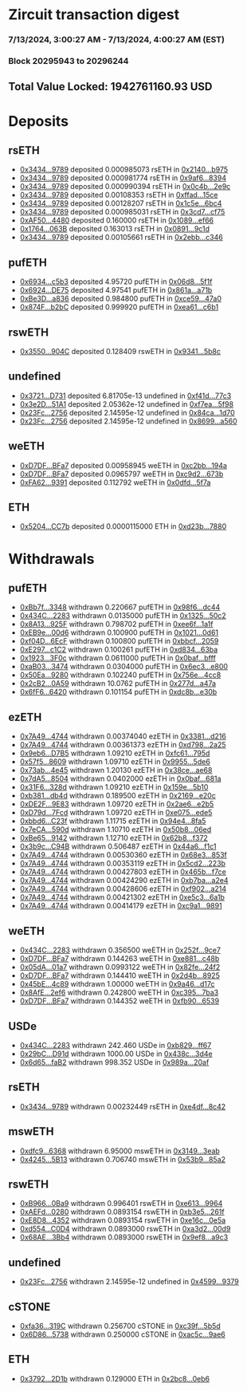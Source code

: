 # Zircuit transaction digest
### 7/13/2024, 3:00:27 AM - 7/13/2024, 4:00:27 AM (EST)
### Block 20295943 to 20296244

## Total Value Locked: 1942761160.93 USD

# Deposits
## rsETH
- [0x3434...9789](https://etherscan.io/address/0x34349c5569e7B846c3558961552D2202760A9789) deposited 0.000985073 rsETH in [0x2140...b975](https://etherscan.io/tx/0x34349c5569e7B846c3558961552D2202760A9789)
- [0x3434...9789](https://etherscan.io/address/0x34349c5569e7B846c3558961552D2202760A9789) deposited 0.000981774 rsETH in [0x9af6...8394](https://etherscan.io/tx/0x34349c5569e7B846c3558961552D2202760A9789)
- [0x3434...9789](https://etherscan.io/address/0x34349c5569e7B846c3558961552D2202760A9789) deposited 0.000990394 rsETH in [0x0c4b...2e9c](https://etherscan.io/tx/0x34349c5569e7B846c3558961552D2202760A9789)
- [0x3434...9789](https://etherscan.io/address/0x34349c5569e7B846c3558961552D2202760A9789) deposited 0.00108353 rsETH in [0xffad...15ce](https://etherscan.io/tx/0x34349c5569e7B846c3558961552D2202760A9789)
- [0x3434...9789](https://etherscan.io/address/0x34349c5569e7B846c3558961552D2202760A9789) deposited 0.00128207 rsETH in [0x1c5e...6bc4](https://etherscan.io/tx/0x34349c5569e7B846c3558961552D2202760A9789)
- [0x3434...9789](https://etherscan.io/address/0x34349c5569e7B846c3558961552D2202760A9789) deposited 0.000985031 rsETH in [0x3cd7...cf75](https://etherscan.io/tx/0x34349c5569e7B846c3558961552D2202760A9789)
- [0xAF50...4480](https://etherscan.io/address/0xAF50B7302D60d68FcD3B665f7A7FA1eFd2EC4480) deposited 0.160000 rsETH in [0x1089...ef66](https://etherscan.io/tx/0xAF50B7302D60d68FcD3B665f7A7FA1eFd2EC4480)
- [0x1764...063B](https://etherscan.io/address/0x1764DfF9326052168b7f28Fb19e719EBD804063B) deposited 0.163013 rsETH in [0x0891...9c1d](https://etherscan.io/tx/0x1764DfF9326052168b7f28Fb19e719EBD804063B)
- [0x3434...9789](https://etherscan.io/address/0x34349c5569e7B846c3558961552D2202760A9789) deposited 0.00105661 rsETH in [0x2ebb...c346](https://etherscan.io/tx/0x34349c5569e7B846c3558961552D2202760A9789)
## pufETH
- [0x6934...c5b3](https://etherscan.io/address/0x693455785Af55A95c9F890F9443b803C4378c5b3) deposited 4.95720 pufETH in [0x06d8...5f1f](https://etherscan.io/tx/0x693455785Af55A95c9F890F9443b803C4378c5b3)
- [0x6924...DE75](https://etherscan.io/address/0x6924Da629a9fd4C6F0e0c903E3254cB4E79bDE75) deposited 4.97541 pufETH in [0x861a...a71b](https://etherscan.io/tx/0x6924Da629a9fd4C6F0e0c903E3254cB4E79bDE75)
- [0xBe3D...a836](https://etherscan.io/address/0xBe3DD2Df0C39544a189ad59995b0604465f8a836) deposited 0.984800 pufETH in [0xce59...47a0](https://etherscan.io/tx/0xBe3DD2Df0C39544a189ad59995b0604465f8a836)
- [0x874F...b2bC](https://etherscan.io/address/0x874FfaC1151A6AE27c57dD50a2d543225288b2bC) deposited 0.999920 pufETH in [0xea61...c6b1](https://etherscan.io/tx/0x874FfaC1151A6AE27c57dD50a2d543225288b2bC)
## rswETH
- [0x3550...904C](https://etherscan.io/address/0x3550E0a1a4360a9B20F0607d311E3635C5D7904C) deposited 0.128409 rswETH in [0x9341...5b8c](https://etherscan.io/tx/0x3550E0a1a4360a9B20F0607d311E3635C5D7904C)
## undefined
- [0x3721...D731](https://etherscan.io/address/0x372130f783BA1B5f120555F992E80fd18C4CD731) deposited 6.81705e-13 undefined in [0xf41d...77c3](https://etherscan.io/tx/0x372130f783BA1B5f120555F992E80fd18C4CD731)
- [0x3e2D...51A1](https://etherscan.io/address/0x3e2DF235dF04C633d753E6F06CB9BCa9c9af51A1) deposited 2.05362e-12 undefined in [0xf7ea...5f98](https://etherscan.io/tx/0x3e2DF235dF04C633d753E6F06CB9BCa9c9af51A1)
- [0x23Fc...2756](https://etherscan.io/address/0x23FcF8D02b1B515ca40EC908463626C1759c2756) deposited 2.14595e-12 undefined in [0x84ca...1d70](https://etherscan.io/tx/0x23FcF8D02b1B515ca40EC908463626C1759c2756)
- [0x23Fc...2756](https://etherscan.io/address/0x23FcF8D02b1B515ca40EC908463626C1759c2756) deposited 2.14595e-12 undefined in [0x8699...a560](https://etherscan.io/tx/0x23FcF8D02b1B515ca40EC908463626C1759c2756)
## weETH
- [0xD7DF...BFa7](https://etherscan.io/address/0xD7DF7E085214743530afF339aFC420c7c720BFa7) deposited 0.00958945 weETH in [0xc2bb...194a](https://etherscan.io/tx/0xD7DF7E085214743530afF339aFC420c7c720BFa7)
- [0xD7DF...BFa7](https://etherscan.io/address/0xD7DF7E085214743530afF339aFC420c7c720BFa7) deposited 0.0965797 weETH in [0xc9d2...673b](https://etherscan.io/tx/0xD7DF7E085214743530afF339aFC420c7c720BFa7)
- [0xFA62...9391](https://etherscan.io/address/0xFA62deb34Ad1FdFA3B89A98c1A91C958192C9391) deposited 0.112792 weETH in [0x0dfd...5f7a](https://etherscan.io/tx/0xFA62deb34Ad1FdFA3B89A98c1A91C958192C9391)
## ETH
- [0x5204...CC7b](https://etherscan.io/address/0x520427BF9E6dC1504D5902a72A5Dde1323aFCC7b) deposited 0.0000115000 ETH in [0xd23b...7880](https://etherscan.io/tx/0x520427BF9E6dC1504D5902a72A5Dde1323aFCC7b)
# Withdrawals
## pufETH
- [0xBb7f...3348](https://etherscan.io/address/0xBb7f13bB2E444F5574589F2AD649DA85446E3348) withdrawn 0.220667 pufETH in [0x98f6...dc44](https://etherscan.io/tx/0xBb7f13bB2E444F5574589F2AD649DA85446E3348)
- [0x434C...2283](https://etherscan.io/address/0x434C4237c4612e12ccBc5c394365abb97cfD2283) withdrawn 0.0135000 pufETH in [0x1325...50c2](https://etherscan.io/tx/0x434C4237c4612e12ccBc5c394365abb97cfD2283)
- [0x8A13...925F](https://etherscan.io/address/0x8A1312Da71e1dAce1d74cc995B142eD38213925F) withdrawn 0.798702 pufETH in [0xee6f...1a1f](https://etherscan.io/tx/0x8A1312Da71e1dAce1d74cc995B142eD38213925F)
- [0xEB9e...00d6](https://etherscan.io/address/0xEB9eA8A0cb917078309eED6507a4d6293EB800d6) withdrawn 0.100900 pufETH in [0x1021...0d61](https://etherscan.io/tx/0xEB9eA8A0cb917078309eED6507a4d6293EB800d6)
- [0xf04D...6EcF](https://etherscan.io/address/0xf04D0Dfc5875901eB61dAef050d0fEACA9f76EcF) withdrawn 0.100800 pufETH in [0xbbcf...2059](https://etherscan.io/tx/0xf04D0Dfc5875901eB61dAef050d0fEACA9f76EcF)
- [0xE297...c1C2](https://etherscan.io/address/0xE2979EFDd3e036e69DC3Ea82DB89a9d56Bf3c1C2) withdrawn 0.100261 pufETH in [0xd834...63ba](https://etherscan.io/tx/0xE2979EFDd3e036e69DC3Ea82DB89a9d56Bf3c1C2)
- [0x1923...3F0c](https://etherscan.io/address/0x19236B4c84d421B8FEa7dFc3De142DA6dF5a3F0c) withdrawn 0.0611000 pufETH in [0x0baf...bfff](https://etherscan.io/tx/0x19236B4c84d421B8FEa7dFc3De142DA6dF5a3F0c)
- [0xaB03...3474](https://etherscan.io/address/0xaB03Bf3aD835DB545f2d3B9897a7b7167eAa3474) withdrawn 0.0304000 pufETH in [0x6ec3...e800](https://etherscan.io/tx/0xaB03Bf3aD835DB545f2d3B9897a7b7167eAa3474)
- [0x50Ea...9280](https://etherscan.io/address/0x50Ea9dC3fa8A8D65991d830B9d918551ABfE9280) withdrawn 0.102240 pufETH in [0x756e...4cc8](https://etherscan.io/tx/0x50Ea9dC3fa8A8D65991d830B9d918551ABfE9280)
- [0x2cB2...0A59](https://etherscan.io/address/0x2cB24B3092b53403a4B908d9C2A006839B520A59) withdrawn 10.0762 pufETH in [0x277d...a47a](https://etherscan.io/tx/0x2cB24B3092b53403a4B908d9C2A006839B520A59)
- [0x6fF6...6420](https://etherscan.io/address/0x6fF61496254EF465864f0FA873F680E63F5a6420) withdrawn 0.101154 pufETH in [0xdc8b...e30b](https://etherscan.io/tx/0x6fF61496254EF465864f0FA873F680E63F5a6420)
## ezETH
- [0x7A49...4744](https://etherscan.io/address/0x7A493Be5c2ce014cD049Bf178a1ac0Db1B434744) withdrawn 0.00374040 ezETH in [0x3381...d216](https://etherscan.io/tx/0x7A493Be5c2ce014cD049Bf178a1ac0Db1B434744)
- [0x7A49...4744](https://etherscan.io/address/0x7A493Be5c2ce014cD049Bf178a1ac0Db1B434744) withdrawn 0.00361373 ezETH in [0xd798...2a25](https://etherscan.io/tx/0x7A493Be5c2ce014cD049Bf178a1ac0Db1B434744)
- [0x9eb6...D7B5](https://etherscan.io/address/0x9eb6a4eD5caC1Ca9fE91aC6B8a08f2780A7cD7B5) withdrawn 1.09210 ezETH in [0xfc61...795d](https://etherscan.io/tx/0x9eb6a4eD5caC1Ca9fE91aC6B8a08f2780A7cD7B5)
- [0x57f5...8609](https://etherscan.io/address/0x57f579e11A4922E6c74367191a6dbD5111888609) withdrawn 1.09710 ezETH in [0x9955...5de6](https://etherscan.io/tx/0x57f579e11A4922E6c74367191a6dbD5111888609)
- [0x73ab...4e45](https://etherscan.io/address/0x73abd0788DC6b1208133c25833B18b32197E4e45) withdrawn 1.20130 ezETH in [0x38ce...ae68](https://etherscan.io/tx/0x73abd0788DC6b1208133c25833B18b32197E4e45)
- [0x7dA5...8504](https://etherscan.io/address/0x7dA565230143A156A4a42Fb701a7004A24538504) withdrawn 0.0402000 ezETH in [0x0baf...681a](https://etherscan.io/tx/0x7dA565230143A156A4a42Fb701a7004A24538504)
- [0x31F6...328d](https://etherscan.io/address/0x31F67872e2CCc37F79f6419144628857c7BA328d) withdrawn 1.09210 ezETH in [0x159e...5b10](https://etherscan.io/tx/0x31F67872e2CCc37F79f6419144628857c7BA328d)
- [0xb381...db4d](https://etherscan.io/address/0xb3814C457F45770D8900FdaB042f81882647db4d) withdrawn 0.189500 ezETH in [0x2169...e20c](https://etherscan.io/tx/0xb3814C457F45770D8900FdaB042f81882647db4d)
- [0xDE2F...9E83](https://etherscan.io/address/0xDE2Fe7CcF49CdeD9aEe4fD0ECb9F12B5ff969E83) withdrawn 1.09720 ezETH in [0x2ae6...e2b5](https://etherscan.io/tx/0xDE2Fe7CcF49CdeD9aEe4fD0ECb9F12B5ff969E83)
- [0xD79d...7Fcd](https://etherscan.io/address/0xD79d3B70FC762CE97FcC874cd0d93FaBE3377Fcd) withdrawn 1.09720 ezETH in [0xe075...ede5](https://etherscan.io/tx/0xD79d3B70FC762CE97FcC874cd0d93FaBE3377Fcd)
- [0xbbd6...C23f](https://etherscan.io/address/0xbbd68210C3270195c68389fA30e9De8f3248C23f) withdrawn 1.11715 ezETH in [0x94e4...8fa5](https://etherscan.io/tx/0xbbd68210C3270195c68389fA30e9De8f3248C23f)
- [0x7eCA...590d](https://etherscan.io/address/0x7eCAa84bf831276CD5C0D5f30Fb7B2F65DD1590d) withdrawn 1.10710 ezETH in [0x50b8...06ed](https://etherscan.io/tx/0x7eCAa84bf831276CD5C0D5f30Fb7B2F65DD1590d)
- [0xBe65...9142](https://etherscan.io/address/0xBe65610898Dd521F40d97Ce1139AB67184059142) withdrawn 1.12710 ezETH in [0x62b8...f372](https://etherscan.io/tx/0xBe65610898Dd521F40d97Ce1139AB67184059142)
- [0x3b9c...C94B](https://etherscan.io/address/0x3b9cA281777f79e210a6D70307a249220Db5C94B) withdrawn 0.506487 ezETH in [0x44a6...f1c1](https://etherscan.io/tx/0x3b9cA281777f79e210a6D70307a249220Db5C94B)
- [0x7A49...4744](https://etherscan.io/address/0x7A493Be5c2ce014cD049Bf178a1ac0Db1B434744) withdrawn 0.00530360 ezETH in [0x68e3...853f](https://etherscan.io/tx/0x7A493Be5c2ce014cD049Bf178a1ac0Db1B434744)
- [0x7A49...4744](https://etherscan.io/address/0x7A493Be5c2ce014cD049Bf178a1ac0Db1B434744) withdrawn 0.00353119 ezETH in [0x5cd2...223b](https://etherscan.io/tx/0x7A493Be5c2ce014cD049Bf178a1ac0Db1B434744)
- [0x7A49...4744](https://etherscan.io/address/0x7A493Be5c2ce014cD049Bf178a1ac0Db1B434744) withdrawn 0.00427803 ezETH in [0x465b...f7ce](https://etherscan.io/tx/0x7A493Be5c2ce014cD049Bf178a1ac0Db1B434744)
- [0x7A49...4744](https://etherscan.io/address/0x7A493Be5c2ce014cD049Bf178a1ac0Db1B434744) withdrawn 0.00424290 ezETH in [0xb7ba...a2e4](https://etherscan.io/tx/0x7A493Be5c2ce014cD049Bf178a1ac0Db1B434744)
- [0x7A49...4744](https://etherscan.io/address/0x7A493Be5c2ce014cD049Bf178a1ac0Db1B434744) withdrawn 0.00428606 ezETH in [0xf902...a214](https://etherscan.io/tx/0x7A493Be5c2ce014cD049Bf178a1ac0Db1B434744)
- [0x7A49...4744](https://etherscan.io/address/0x7A493Be5c2ce014cD049Bf178a1ac0Db1B434744) withdrawn 0.00421302 ezETH in [0xe5c3...6a1b](https://etherscan.io/tx/0x7A493Be5c2ce014cD049Bf178a1ac0Db1B434744)
- [0x7A49...4744](https://etherscan.io/address/0x7A493Be5c2ce014cD049Bf178a1ac0Db1B434744) withdrawn 0.00414179 ezETH in [0xc9a1...9891](https://etherscan.io/tx/0x7A493Be5c2ce014cD049Bf178a1ac0Db1B434744)
## weETH
- [0x434C...2283](https://etherscan.io/address/0x434C4237c4612e12ccBc5c394365abb97cfD2283) withdrawn 0.356500 weETH in [0x252f...9ce7](https://etherscan.io/tx/0x434C4237c4612e12ccBc5c394365abb97cfD2283)
- [0xD7DF...BFa7](https://etherscan.io/address/0xD7DF7E085214743530afF339aFC420c7c720BFa7) withdrawn 0.144263 weETH in [0xe881...c48b](https://etherscan.io/tx/0xD7DF7E085214743530afF339aFC420c7c720BFa7)
- [0x05dA...01a7](https://etherscan.io/address/0x05dA38FA43f767467CF20Fc45ec03867d2Aa01a7) withdrawn 0.0993122 weETH in [0x82fe...24f2](https://etherscan.io/tx/0x05dA38FA43f767467CF20Fc45ec03867d2Aa01a7)
- [0xD7DF...BFa7](https://etherscan.io/address/0xD7DF7E085214743530afF339aFC420c7c720BFa7) withdrawn 0.144410 weETH in [0x2d4b...8925](https://etherscan.io/tx/0xD7DF7E085214743530afF339aFC420c7c720BFa7)
- [0x45bE...4c89](https://etherscan.io/address/0x45bEaCBB0e144718e17DEAc4DD810a7501244c89) withdrawn 1.00000 weETH in [0x9a46...d17c](https://etherscan.io/tx/0x45bEaCBB0e144718e17DEAc4DD810a7501244c89)
- [0x8AfE...2ef6](https://etherscan.io/address/0x8AfE091fb47Ed7859C5C99DabbF4dFB17e7E2ef6) withdrawn 0.242800 weETH in [0xc395...7ba3](https://etherscan.io/tx/0x8AfE091fb47Ed7859C5C99DabbF4dFB17e7E2ef6)
- [0xD7DF...BFa7](https://etherscan.io/address/0xD7DF7E085214743530afF339aFC420c7c720BFa7) withdrawn 0.144352 weETH in [0xfb90...6539](https://etherscan.io/tx/0xD7DF7E085214743530afF339aFC420c7c720BFa7)
## USDe
- [0x434C...2283](https://etherscan.io/address/0x434C4237c4612e12ccBc5c394365abb97cfD2283) withdrawn 242.460 USDe in [0xb829...ff67](https://etherscan.io/tx/0x434C4237c4612e12ccBc5c394365abb97cfD2283)
- [0x29bC...D91d](https://etherscan.io/address/0x29bCCe0253c52780452103BcF09C60d848bDD91d) withdrawn 1000.00 USDe in [0x438c...3d4e](https://etherscan.io/tx/0x29bCCe0253c52780452103BcF09C60d848bDD91d)
- [0x6d65...faB2](https://etherscan.io/address/0x6d6517D71BFFA8660fDC020b49F16BD25226faB2) withdrawn 998.352 USDe in [0x989a...20af](https://etherscan.io/tx/0x6d6517D71BFFA8660fDC020b49F16BD25226faB2)
## rsETH
- [0x3434...9789](https://etherscan.io/address/0x34349c5569e7B846c3558961552D2202760A9789) withdrawn 0.00232449 rsETH in [0xe4df...8c42](https://etherscan.io/tx/0x34349c5569e7B846c3558961552D2202760A9789)
## mswETH
- [0xdfc9...6368](https://etherscan.io/address/0xdfc9Fc229771d259B8C4dBfB73456BE45beb6368) withdrawn 6.95000 mswETH in [0x3149...3eab](https://etherscan.io/tx/0xdfc9Fc229771d259B8C4dBfB73456BE45beb6368)
- [0x4245...5B13](https://etherscan.io/address/0x424536eBcE818655A4C436b93cFFb1c6D88c5B13) withdrawn 0.706740 mswETH in [0x53b9...85a2](https://etherscan.io/tx/0x424536eBcE818655A4C436b93cFFb1c6D88c5B13)
## rswETH
- [0xB966...0Ba9](https://etherscan.io/address/0xB966dcBcae797Eb90E0618F186Fc269416190Ba9) withdrawn 0.996401 rswETH in [0xe613...9964](https://etherscan.io/tx/0xB966dcBcae797Eb90E0618F186Fc269416190Ba9)
- [0xAEFd...0280](https://etherscan.io/address/0xAEFdcbb2048eAD4416b64d1503B195A95D050280) withdrawn 0.0893154 rswETH in [0xb3e5...261f](https://etherscan.io/tx/0xAEFdcbb2048eAD4416b64d1503B195A95D050280)
- [0xE8D8...4352](https://etherscan.io/address/0xE8D82F3efA73D1eF1db19B31D36e69C2451a4352) withdrawn 0.0893154 rswETH in [0xe16c...0e5a](https://etherscan.io/tx/0xE8D82F3efA73D1eF1db19B31D36e69C2451a4352)
- [0xd554...C0D4](https://etherscan.io/address/0xd554EBd36F3aFbBd569124Fbb5147209497EC0D4) withdrawn 0.0893000 rswETH in [0xa3d2...00d9](https://etherscan.io/tx/0xd554EBd36F3aFbBd569124Fbb5147209497EC0D4)
- [0x68AE...3Bb4](https://etherscan.io/address/0x68AEa31556d53Be2BeE1785D0e156324E7af3Bb4) withdrawn 0.0893000 rswETH in [0x9ef8...a9c3](https://etherscan.io/tx/0x68AEa31556d53Be2BeE1785D0e156324E7af3Bb4)
## undefined
- [0x23Fc...2756](https://etherscan.io/address/0x23FcF8D02b1B515ca40EC908463626C1759c2756) withdrawn 2.14595e-12 undefined in [0x4599...9379](https://etherscan.io/tx/0x23FcF8D02b1B515ca40EC908463626C1759c2756)
## cSTONE
- [0xfa36...319C](https://etherscan.io/address/0xfa36759b8cBf58B71567913BB2E28387707f319C) withdrawn 0.256700 cSTONE in [0xc39f...5b5d](https://etherscan.io/tx/0xfa36759b8cBf58B71567913BB2E28387707f319C)
- [0x6D86...5738](https://etherscan.io/address/0x6D86CE8E3fa7471603D548dD0BB9998A0B2E5738) withdrawn 0.250000 cSTONE in [0xac5c...9ae6](https://etherscan.io/tx/0x6D86CE8E3fa7471603D548dD0BB9998A0B2E5738)
## ETH
- [0x3792...2D1b](https://etherscan.io/address/0x37922DDc5DE913c1a554ba43e25c85670EEA2D1b) withdrawn 0.129000 ETH in [0x2bc8...0eb6](https://etherscan.io/tx/0x37922DDc5DE913c1a554ba43e25c85670EEA2D1b)
